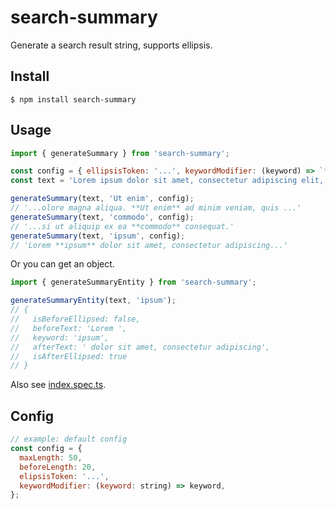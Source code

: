 # search-summary

Generate a search result string, supports ellipsis.

## Install

```
$ npm install search-summary
```
## Usage

```js
import { generateSummary } from 'search-summary';

const config = { ellipsisToken: '...', keywordModifier: (keyword) => `**${keyword}**` };
const text = 'Lorem ipsum dolor sit amet, consectetur adipiscing elit, sed do eiusmod tempor incididunt ut labore et dolore magna aliqua. Ut enim ad minim veniam, quis nostrud exercitation ullamco laboris nisi ut aliquip ex ea commodo consequat.';

generateSummary(text, 'Ut enim', config);
// '...olore magna aliqua. **Ut enim** ad minim veniam, quis ...'
generateSummary(text, 'commodo', config);
// '...si ut aliquip ex ea **commodo** consequat.'
generateSummary(text, 'ipsum', config);
// 'Lorem **ipsum** dolor sit amet, consectetur adipiscing...'
```

Or you can get an object.

```js
import { generateSummaryEntity } from 'search-summary';

generateSummaryEntity(text, 'ipsum');
// {
//   isBeforeEllipsed: false,
//   beforeText: 'Lorem ',
//   keyword: 'ipsum',
//   afterText: ' dolor sit amet, consectetur adipiscing',
//   isAfterEllipsed: true
// }
```

Also see [index.spec.ts](https://github.com/kyonenya/search-summary/blob/main/src/index.spec.ts).

## Config

```js
// example: default config
const config = {
  maxLength: 50,
  beforeLength: 20,
  elipsisToken: '...',
  keywordModifier: (keyword: string) => keyword,
};
```
